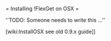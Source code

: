 = Installing !FlexGet on OSX =

''TODO: Someone needs to write this ...''

[wiki:InstallOSX see old 0.9.x guide]]
